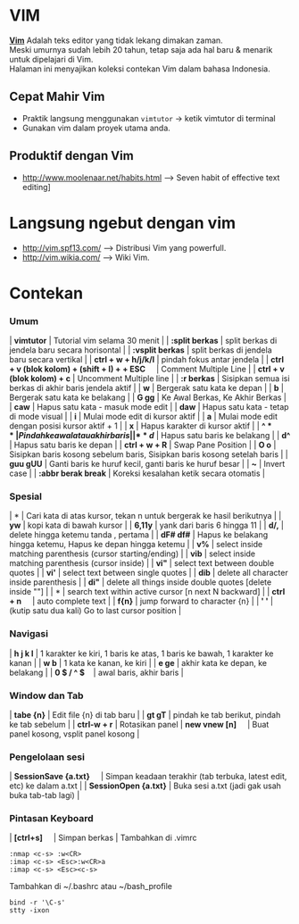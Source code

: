 # VIM

[**Vim**](http://en.wikipedia.org/wiki/Vim_%28text_editor%29) Adalah teks editor yang tidak lekang dimakan zaman.<br>Meski umurnya sudah lebih 20 tahun, tetap saja ada hal baru & menarik untuk dipelajari di Vim.<br>Halaman ini menyajikan koleksi contekan Vim dalam bahasa Indonesia.

## Cepat Mahir Vim
* Praktik langsung menggunakan <code>vimtutor</code> -> ketik vimtutor di terminal
* Gunakan vim dalam proyek utama anda.

## Produktif dengan Vim
* <http://www.moolenaar.net/habits.html> --> Seven habit of effective text editing]

# Langsung ngebut dengan vim
* <http://vim.spf13.com/>  --> Distribusi Vim yang powerfull.
* <http://vim.wikia.com/>  --> Wiki Vim.

# Contekan

### Umum

| **vimtutor** | Tutorial vim selama 30 menit |
| **:split berkas** | split berkas di jendela baru secara horisontal |
| **:vsplit berkas** | split berkas di jendela baru secara vertikal |
| **ctrl + w + h/j/k/l** | pindah fokus antar jendela |
| **ctrl + v (blok kolom) + (shift + I) + + ESC** &nbsp;&nbsp;&nbsp;&nbsp;| Comment Multiple Line |
| **ctrl + v (blok kolom) + c** | Uncomment Multiple line |
| **:r berkas** | Sisipkan semua isi berkas di akhir baris jendela aktif |
| **w** | Bergerak satu kata ke depan |
| **b** | Bergerak satu kata ke belakang |
| **G gg** | Ke Awal Berkas, Ke Akhir Berkas |
| **caw** | Hapus satu kata - masuk mode edit |
| **daw** | Hapus satu kata - tetap di mode visual |
| **i** | Mulai mode edit di kursor aktif |
| **a** | Mulai mode edit dengan posisi kursor aktif + 1 |
| **x** | Hapus karakter di kursor aktif |
| **^ $** | Pindah ke awal atau akhir baris |
| **d$** | Hapus satu baris ke belakang |
| **d^** | Hapus satu baris ke depan |
| **ctrl + w + R** | Swap Pane Position |
| **O o** | Sisipkan baris kosong sebelum baris, Sisipkan baris kosong setelah baris |
| **guu gUU** | Ganti baris ke huruf kecil, ganti baris ke huruf besar |
| **~** | Invert case |
| **:abbr berak break** | Koreksi kesalahan ketik secara otomatis |

### Spesial

| * | Cari kata di atas kursor, tekan n untuk bergerak ke hasil berikutnya |
| **yw** | kopi kata di bawah kursor |
| **6,11y** | yank dari baris 6 hingga 11 |
| **d/,** | delete hingga ketemu tanda , pertama |
| **dF# df#** | Hapus ke belakang hingga ketemu, Hapus ke depan hingga ketemu |
| **v%** | select inside matching parenthesis (cursor starting/ending) |
| **vib** | select inside matching parenthesis (cursor inside)  |
| **vi"** | select text between double quotes |
| **vi'** | select text between single quotes |
| **dib** | delete all character inside parenthesis |
| **di"** | delete all things inside double quotes [delete inside ""] |
| * | search text within active cursor [n next N backward] |
| **ctrl + n** &nbsp;&nbsp;&nbsp;&nbsp;| auto complete text |
| **f{n}** | jump forward to character {n} |
| **' '** | (kutip satu dua kali) Go to last cursor position |

### Navigasi

| **h j k l** | 1 karakter ke kiri, 1 baris ke atas, 1 baris ke bawah, 1 karakter ke kanan |
| **w b** | 1 kata ke kanan, ke kiri |
| **e ge** | akhir kata ke depan, ke belakang |
| **0 $ / ^ $**&nbsp;&nbsp;&nbsp;&nbsp;| awal baris, akhir baris |

### Window dan Tab

| **tabe {n}** | Edit file {n} di tab baru |
| **gt gT** | pindah ke tab berikut, pindah ke tab sebelum |
| **ctrl-w + r** | Rotasikan panel
| **new vnew [n]** &nbsp;&nbsp;&nbsp;&nbsp;| Buat panel kosong, vsplit panel kosong |

### Pengelolaan sesi

| **SessionSave {a.txt}** &nbsp;&nbsp;&nbsp;&nbsp;| Simpan keadaan terakhir (tab terbuka, latest edit, etc) ke dalam a.txt |
| **SessionOpen {a.txt}** | Buka sesi a.txt (jadi gak usah buka tab-tab lagi) |

### Pintasan Keyboard

| **[ctrl+s]** &nbsp;&nbsp;&nbsp;&nbsp;| Simpan berkas |
 Tambahkan di .vimrc
 ```
 :nmap <c-s> :w<CR>
 :imap <c-s> <Esc>:w<CR>a
 :imap <c-s> <Esc><c-s>
 ```
 Tambahkan di ~/.bashrc atau ~/bash_profile
 ```
 bind -r '\C-s'
 stty -ixon
 ```

